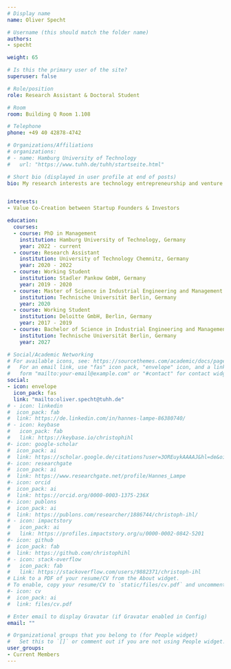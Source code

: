 ```yaml
---
# Display name
name: Oliver Specht

# Username (this should match the folder name)
authors:
- specht

weight: 65

# Is this the primary user of the site?
superuser: false

# Role/position
role: Research Assistant & Doctoral Student

# Room
room: Building Q Room 1.108

# Telephone
phone: +49 40 42878-4742

# Organizations/Affiliations
# organizations:
# - name: Hamburg University of Technology
#   url: "https://www.tuhh.de/tuhh/startseite.html"

# Short bio (displayed in user profile at end of posts)
bio: My research interests are technology entrepreneurship and venture capital financing.


interests:
- Value Co-Creation between Startup Founders & Investors

education:
  courses:
  - course: PhD in Management
    institution: Hamburg University of Technology, Germany
    year: 2022 - current
  - course: Research Assistant
    institution: University of Technology Chemnitz, Germany
    year: 2020 - 2022
  - course: Working Student
    institution: Stadler Pankow GmbH, Germany
    year: 2019 - 2020
  - course: Master of Science in Industrial Engineering and Management
    institution: Technische Universität Berlin, Germany
    year: 2020
  - course: Working Student
    institution: Deloitte GmbH, Berlin, Germany
    year: 2017 - 2019
  - course: Bachelor of Science in Industrial Engineering and Management
    institution: Technische Universität Berlin, Germany
    year: 2027

# Social/Academic Networking
# For available icons, see: https://sourcethemes.com/academic/docs/page-builder/#icons
#   For an email link, use "fas" icon pack, "envelope" icon, and a link in the
#   form "mailto:your-email@example.com" or "#contact" for contact widget.
social:
- icon: envelope
  icon_pack: fas
  link: "mailto:oliver.specht@tuhh.de"
# - icon: linkedin
#  icon_pack: fab
#  link: https://de.linkedin.com/in/hannes-lampe-86380740/
# - icon: keybase
#   icon_pack: fab
#   link: https://keybase.io/christophihl
#- icon: google-scholar
#  icon_pack: ai
#  link: https://scholar.google.de/citations?user=3OREuykAAAAJ&hl=de&oi=ao
#- icon: researchgate
#  icon_pack: ai
#  link: https://www.researchgate.net/profile/Hannes_Lampe
#- icon: orcid
#  icon_pack: ai
#  link: https://orcid.org/0000-0003-1375-236X
#- icon: publons
#  icon_pack: ai
#  link: https://publons.com/researcher/1886744/christoph-ihl/
# - icon: impactstory
#   icon_pack: ai
#   link: https://profiles.impactstory.org/u/0000-0002-0842-5201
#- icon: github
#  icon_pack: fab
#  link: https://github.com/christophihl
# - icon: stack-overflow
#   icon_pack: fab
#   link: https://stackoverflow.com/users/9882371/christoph-ihl
# Link to a PDF of your resume/CV from the About widget.
# To enable, copy your resume/CV to `static/files/cv.pdf` and uncomment the lines below.
#- icon: cv
#  icon_pack: ai
#  link: files/cv.pdf

# Enter email to display Gravatar (if Gravatar enabled in Config)
email: ""

# Organizational groups that you belong to (for People widget)
#   Set this to `[]` or comment out if you are not using People widget.
user_groups:
- Current Members
---
```

